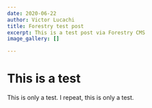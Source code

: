 ```yaml
---
date: 2020-06-22
author: Victor Lucachi
title: Forestry test post
excerpt: This is a test post via Forestry CMS
image_gallery: []

---
```

# This is a test

This is only a test. I repeat, this is only a test.